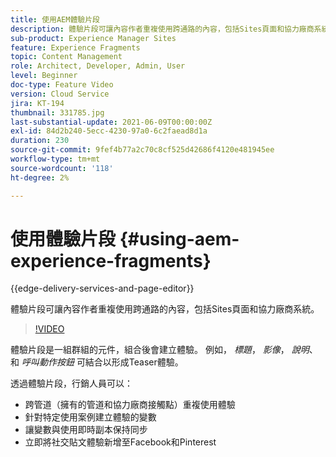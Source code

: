 ```yaml
---
title: 使用AEM體驗片段
description: 體驗片段可讓內容作者重複使用跨通路的內容，包括Sites頁面和協力廠商系統。
sub-product: Experience Manager Sites
feature: Experience Fragments
topic: Content Management
role: Architect, Developer, Admin, User
level: Beginner
doc-type: Feature Video
version: Cloud Service
jira: KT-194
thumbnail: 331785.jpg
last-substantial-update: 2021-06-09T00:00:00Z
exl-id: 84d2b240-5ecc-4230-97a0-6c2faead8d1a
duration: 230
source-git-commit: 9fef4b77a2c70c8cf525d42686f4120e481945ee
workflow-type: tm+mt
source-wordcount: '118'
ht-degree: 2%

---
```


# 使用體驗片段 {#using-aem-experience-fragments}

{{edge-delivery-services-and-page-editor}}

體驗片段可讓內容作者重複使用跨通路的內容，包括Sites頁面和協力廠商系統。

>[!VIDEO](https://video.tv.adobe.com/v/331785?quality=12&learn=on)

體驗片段是一組群組的元件，組合後會建立體驗。 例如， *標題*， *影像*， *說明*、和 *呼叫動作按鈕* 可結合以形成Teaser體驗。

透過體驗片段，行銷人員可以：

* 跨管道（擁有的管道和協力廠商接觸點）重複使用體驗
* 針對特定使用案例建立體驗的變數
* 讓變數與使用即時副本保持同步
* 立即將社交貼文體驗新增至Facebook和Pinterest
